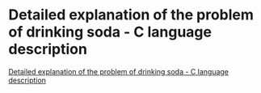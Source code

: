 # Detailed explanation of the problem of drinking soda - C language description
[Detailed explanation of the problem of drinking soda - C language description](https://aiwithcloud.com/2022/09/15/detailed_explanation_of_the_problem_of_drinking_soda___c_language_description/)